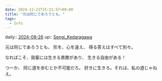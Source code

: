 ```yaml
---
date: 2024-12-21T15:21:57+09:00
title: "元は同じであろうとも、"
tags:
  - Info
---
```


daily:: [2024-08-26](/Daily_Note/2024-08-26.md)
up:: [Sengi_Kedaragawa](../Bar/Novel/Nacaria/Sengi_Kedaragawa.md)

元は同じであろうとも、
形を、心を違え、
得る答えはすべて別々。

なればこそ、我輩には生きる責務があり、
生きる自由がある！

つーか、
同じ道を歩むとか不可能だろ。
好きに生きろ。それは、私の道じゃねえ。